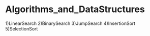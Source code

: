 # Algorithms_and_DataStructures
1)LinearSearch
2)BinarySearch
3)JumpSearch
4)InsertionSort
5)SelectionSort
